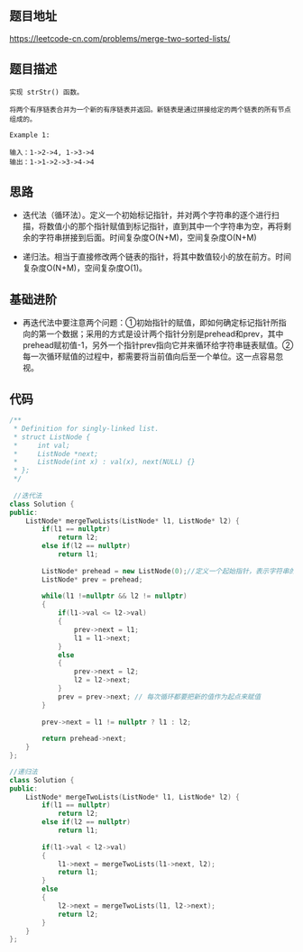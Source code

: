 ## 题目地址
https://leetcode-cn.com/problems/merge-two-sorted-lists/

## 题目描述
```
实现 strStr() 函数。

将两个有序链表合并为一个新的有序链表并返回。新链表是通过拼接给定的两个链表的所有节点组成的。 

Example 1:

输入：1->2->4, 1->3->4
输出：1->1->2->3->4->4
```

## 思路

- 迭代法（循环法）。定义一个初始标记指针，并对两个字符串的逐个进行扫描，将数值小的那个指针赋值到标记指针，直到其中一个字符串为空，再将剩余的字符串拼接到后面。时间复杂度O(N+M)，空间复杂度O(N+M)

- 递归法。相当于直接修改两个链表的指针，将其中数值较小的放在前方。时间复杂度O(N+M)，空间复杂度O(1)。

## 基础进阶

- 再迭代法中要注意两个问题：①初始指针的赋值，即如何确定标记指针所指向的第一个数据；采用的方式是设计两个指针分别是prehead和prev，其中prehead赋初值-1，另外一个指针prev指向它并来循环给字符串链表赋值。②每一次循环赋值的过程中，都需要将当前值向后至一个单位。这一点容易忽视。

## 代码
```C++
/**
 * Definition for singly-linked list.
 * struct ListNode {
 *     int val;
 *     ListNode *next;
 *     ListNode(int x) : val(x), next(NULL) {}
 * };
 */
 
 //迭代法
class Solution {
public:
    ListNode* mergeTwoLists(ListNode* l1, ListNode* l2) {
        if(l1 == nullptr)
            return l2;
        else if(l2 == nullptr)
            return l1;
        
        ListNode* prehead = new ListNode(0);//定义一个起始指针，表示字符串的初始位置
        ListNode* prev = prehead;
        
        while(l1 !=nullptr && l2 != nullptr)
        {
            if(l1->val <= l2->val)
            {
                prev->next = l1;
                l1 = l1->next;
            }
            else
            {
                prev->next = l2;
                l2 = l2->next;
            }
            prev = prev->next; // 每次循环都要把新的值作为起点来赋值
        }
        
        prev->next = l1 != nullptr ? l1 : l2;
        
        return prehead->next;
    }
};
```

```c++
//递归法
class Solution {
public:
    ListNode* mergeTwoLists(ListNode* l1, ListNode* l2) {
        if(l1 == nullptr)
            return l2;
        else if(l2 == nullptr)
            return l1;
        
        if(l1->val < l2->val)
        {
            l1->next = mergeTwoLists(l1->next, l2);
            return l1;
        }
        else
        {
            l2->next = mergeTwoLists(l1, l2->next);
            return l2;
        }
    }
};
```

